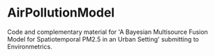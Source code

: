# AirPollutionModel
Code and complementary material for 'A Bayesian Multisource Fusion Model for Spatiotemporal PM2.5 in an Urban Setting' submitting to Environmetrics.
